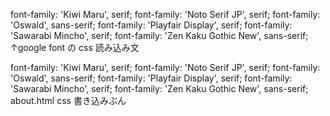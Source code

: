 font-family: 'Kiwi Maru', serif;
font-family: 'Noto Serif JP', serif;
font-family: 'Oswald', sans-serif;
font-family: 'Playfair Display', serif;
font-family: 'Sawarabi Mincho', serif;
font-family: 'Zen Kaku Gothic New', sans-serif;
↑google font の css 読み込み文

font-family: 'Kiwi Maru', serif;
font-family: 'Noto Serif JP', serif;
font-family: 'Oswald', sans-serif;
font-family: 'Playfair Display', serif;
font-family: 'Sawarabi Mincho', serif;
font-family: 'Zen Kaku Gothic New', sans-serif;
about.html css 書き込みぶん
